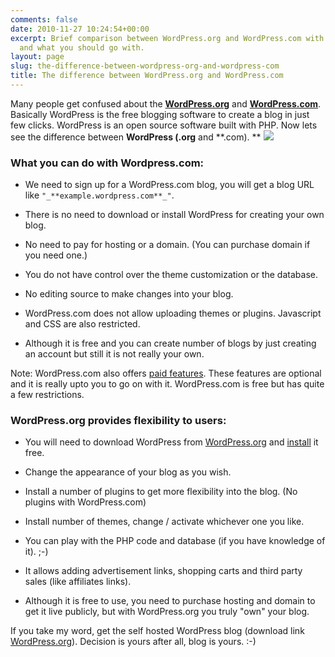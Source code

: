 ```yaml
---
comments: false
date: 2010-11-27 10:24:54+00:00
excerpt: Brief comparison between WordPress.org and WordPress.com with differences
  and what you should go with.
layout: page
slug: the-difference-between-wordpress-org-and-wordpress-com
title: The difference between WordPress.org and WordPress.com
---
```


Many people get confused about the [**WordPress.org**](http://wordpress.org/) and [**WordPress.com**](http://wordpress.com). Basically WordPress is the free blogging software to create a blog in just few clicks. WordPress is an open source software built with PHP. Now lets see the difference between **WordPress (.org** and **.com). **
[![](https://rtcamp.com/wp-content/uploads/2010/11/WordPress-logo-281x300.png)](https://rtcamp.com/wp-content/uploads/2010/11/WordPress-logo.png)


### **What you can do with Wordpress.com:**





	
  * We need to sign up for a WordPress.com blog, you will get a blog URL like `"_**example.wordpress.com**_"`.

	
  * There is no need to download or install WordPress for creating your own blog.

	
  * No need to pay for hosting or a domain. (You can purchase domain if you need one.)

	
  * You do not have control over the theme customization or the database.

	
  * No editing source to make changes into your blog.

	
  * WordPress.com does not allow uploading themes or plugins. Javascript and CSS are also restricted.

	
  * Although it is free and you can create number of blogs by just creating an account but still it is not really your own.


Note: WordPress.com also offers [paid features](http://en.wordpress.com/products/). These features are optional and it is really upto you to go on with it. WordPress.com is free but has quite a few restrictions.


### **WordPress.org provides flexibility to users:**





	
  * You will need to download WordPress from [WordPress.org](http://wordpress.org/download/) and [install](http://wpveda.com/how-to-install-wordpress-on-your-pc/) it free.

	
  * Change the appearance of your blog as you wish.

	
  * Install a number of plugins to get more flexibility into the blog. (No plugins with WordPress.com)

	
  * Install number of themes, change / activate whichever one you like.

	
  * You can play with the PHP code and database (if you have knowledge of it). ;-)

	
  * It allows adding advertisement links, shopping carts and third party sales (like affiliates links).

	
  * Although it is free to use, you need to purchase hosting and domain to get it live publicly, but with WordPress.org you truly "own" your blog.


If you take my word, get the self hosted WordPress blog (download link [WordPress.org](http://wordpress.org/latest.zip)). Decision is yours after all, blog is yours. :-)
